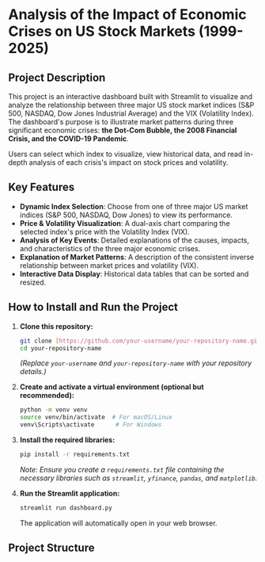 # Analysis of the Impact of Economic Crises on US Stock Markets (1999-2025)

## Project Description
This project is an interactive dashboard built with Streamlit to visualize and analyze the relationship between three major US stock market indices (S&P 500, NASDAQ, Dow Jones Industrial Average) and the VIX (Volatility Index). The dashboard's purpose is to illustrate market patterns during three significant economic crises: **the Dot-Com Bubble, the 2008 Financial Crisis, and the COVID-19 Pandemic**.

Users can select which index to visualize, view historical data, and read in-depth analysis of each crisis's impact on stock prices and volatility.

## Key Features
-   **Dynamic Index Selection**: Choose from one of three major US market indices (S&P 500, NASDAQ, Dow Jones) to view its performance.
-   **Price & Volatility Visualization**: A dual-axis chart comparing the selected index's price with the Volatility Index (VIX).
-   **Analysis of Key Events**: Detailed explanations of the causes, impacts, and characteristics of the three major economic crises.
-   **Explanation of Market Patterns**: A description of the consistent inverse relationship between market prices and volatility (VIX).
-   **Interactive Data Display**: Historical data tables that can be sorted and resized.

## How to Install and Run the Project
1.  **Clone this repository:**
    ```bash
    git clone [https://github.com/your-username/your-repository-name.git](https://github.com/your-username/your-repository-name.git)
    cd your-repository-name
    ```
    *(Replace `your-username` and `your-repository-name` with your repository details.)*

2.  **Create and activate a virtual environment (optional but recommended):**
    ```bash
    python -m venv venv
    source venv/bin/activate  # For macOS/Linux
    venv\Scripts\activate      # For Windows
    ```

3.  **Install the required libraries:**
    ```bash
    pip install -r requirements.txt
    ```
    *Note: Ensure you create a `requirements.txt` file containing the necessary libraries such as `streamlit`, `yfinance`, `pandas`, and `matplotlib`.*

4.  **Run the Streamlit application:**
    ```bash
    streamlit run dashboard.py
    ```
    The application will automatically open in your web browser.

## Project Structure
